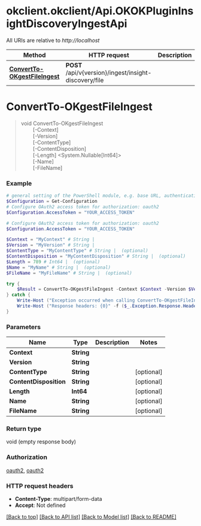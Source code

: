 # okclient.okclient/Api.OKOKPluginInsightDiscoveryIngestApi

All URIs are relative to *http://localhost*

Method | HTTP request | Description
------------- | ------------- | -------------
[**ConvertTo-OKgestFileIngest**](OKOKPluginInsightDiscoveryIngestApi.md#ConvertTo-OKgestFileIngest) | **POST** /api/v{version}/ingest/insight-discovery/file | 


<a id="ConvertTo-OKgestFileIngest"></a>
# **ConvertTo-OKgestFileIngest**
> void ConvertTo-OKgestFileIngest<br>
> &nbsp;&nbsp;&nbsp;&nbsp;&nbsp;&nbsp;&nbsp;&nbsp;[-Context] <String><br>
> &nbsp;&nbsp;&nbsp;&nbsp;&nbsp;&nbsp;&nbsp;&nbsp;[-Version] <String><br>
> &nbsp;&nbsp;&nbsp;&nbsp;&nbsp;&nbsp;&nbsp;&nbsp;[-ContentType] <String><br>
> &nbsp;&nbsp;&nbsp;&nbsp;&nbsp;&nbsp;&nbsp;&nbsp;[-ContentDisposition] <String><br>
> &nbsp;&nbsp;&nbsp;&nbsp;&nbsp;&nbsp;&nbsp;&nbsp;[-Length] <System.Nullable[Int64]><br>
> &nbsp;&nbsp;&nbsp;&nbsp;&nbsp;&nbsp;&nbsp;&nbsp;[-Name] <String><br>
> &nbsp;&nbsp;&nbsp;&nbsp;&nbsp;&nbsp;&nbsp;&nbsp;[-FileName] <String><br>



### Example
```powershell
# general setting of the PowerShell module, e.g. base URL, authentication, etc
$Configuration = Get-Configuration
# Configure OAuth2 access token for authorization: oauth2
$Configuration.AccessToken = "YOUR_ACCESS_TOKEN"

# Configure OAuth2 access token for authorization: oauth2
$Configuration.AccessToken = "YOUR_ACCESS_TOKEN"

$Context = "MyContext" # String | 
$Version = "MyVersion" # String | 
$ContentType = "MyContentType" # String |  (optional)
$ContentDisposition = "MyContentDisposition" # String |  (optional)
$Length = 789 # Int64 |  (optional)
$Name = "MyName" # String |  (optional)
$FileName = "MyFileName" # String |  (optional)

try {
    $Result = ConvertTo-OKgestFileIngest -Context $Context -Version $Version -ContentType $ContentType -ContentDisposition $ContentDisposition -Length $Length -Name $Name -FileName $FileName
} catch {
    Write-Host ("Exception occurred when calling ConvertTo-OKgestFileIngest: {0}" -f ($_.ErrorDetails | ConvertFrom-Json))
    Write-Host ("Response headers: {0}" -f ($_.Exception.Response.Headers | ConvertTo-Json))
}
```

### Parameters

Name | Type | Description  | Notes
------------- | ------------- | ------------- | -------------
 **Context** | **String**|  | 
 **Version** | **String**|  | 
 **ContentType** | **String**|  | [optional] 
 **ContentDisposition** | **String**|  | [optional] 
 **Length** | **Int64**|  | [optional] 
 **Name** | **String**|  | [optional] 
 **FileName** | **String**|  | [optional] 

### Return type

void (empty response body)

### Authorization

[oauth2](../README.md#oauth2), [oauth2](../README.md#oauth2)

### HTTP request headers

 - **Content-Type**: multipart/form-data
 - **Accept**: Not defined

[[Back to top]](#) [[Back to API list]](../README.md#documentation-for-api-endpoints) [[Back to Model list]](../README.md#documentation-for-models) [[Back to README]](../README.md)

